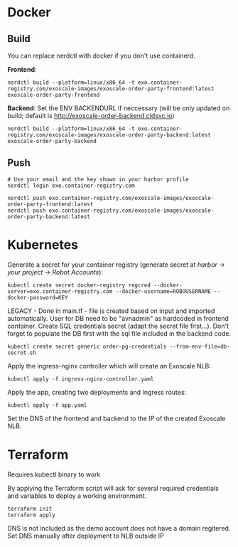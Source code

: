 # Docker

## Build

You can replace nerdctl with docker if you don't use containerd.

**Frontend**:
```
nerdctl build --platform=linux/x86_64 -t exo.container-registry.com/exoscale-images/exoscale-order-party-frontend:latest exoscale-order-party-frontend
```

**Backend**:
Set the ENV BACKENDURL if neccessary (will be only updated on build; default is http://exoscale-order-backend.cldsvc.io)

```
nerdctl build --platform=linux/x86_64 -t exo.container-registry.com/exoscale-images/exoscale-order-party-backend:latest exoscale-order-party-backend
```

## Push

```
# Use your email and the key shown in your harbor profile
nerdctl login exo.container-registry.com
```

```
nerdctl push exo.container-registry.com/exoscale-images/exoscale-order-party-frontend:latest
nerdctl push exo.container-registry.com/exoscale-images/exoscale-order-party-backend:latest
```


# Kubernetes

Generate a secret for your container registry (generate secret at *harbor -> your project -> Robot Accounts*):
```
kubectl create secret docker-registry regcred --docker-server=exo.container-registry.com --docker-username=ROBOUSERNAME --docker-password=KEY
```

LEGACY - Done in main.tf - file is created based on input and imported automatically. User for DB need to be "avnadmin" as hardcoded in frontend container.
Create SQL credentials secret (adapt the secret file first...). Don't forget to populate the DB first with the sql file included in the backend code.
```
kubectl create secret generic order-pg-credentials --from-env-file=db-secret.sh
```


Apply the ingress-nginx controller which will create an Exoscale NLB:
```
kubectl apply -f ingress-nginx-controller.yaml
```

Apply the app, creating two deployments and Ingress routes:
```
kubectl apply -f app.yaml
```

Set the DNS of the frontend and backend to the IP of the created Exoscale NLB.

# Terraform

Requires kubectl binary to work

By applying the Terraform script will ask for several required credentials and variables to deploy a working environment.
```
terraform init
terraform apply
```
DNS is not included as the demo account does not have a domain regitered. Set DNS manually after deployment to NLB outside IP



